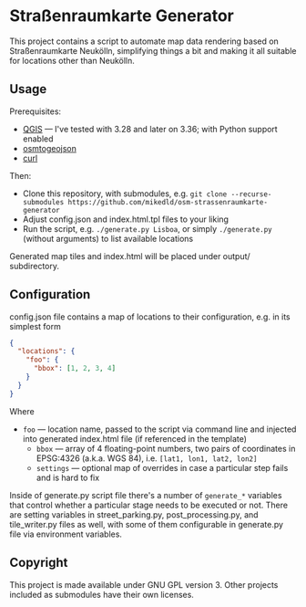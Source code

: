 # Straßenraumkarte Generator

This project contains a script to automate map data rendering based on Straßenraumkarte Neukölln, simplifying things a bit and making it all suitable for locations other than Neukölln.

## Usage

Prerequisites:

* [QGIS](https://qgis.org/) — I've tested with 3.28 and later on 3.36; with Python support enabled
* [osmtogeojson](https://github.com/tyrasd/osmtogeojson)
* [curl](https://curl.se/)

Then:

* Clone this repository, with submodules, e.g. `git clone --recurse-submodules https://github.com/mikedld/osm-strassenraumkarte-generator`
* Adjust config.json and index.html.tpl files to your liking
* Run the script, e.g. `./generate.py Lisboa`, or simply `./generate.py` (without arguments) to list available locations

Generated map tiles and index.html will be placed under output/ subdirectory.

## Configuration

config.json file contains a map of locations to their configuration, e.g. in its simplest form

```json
{
  "locations": {
    "foo": {
      "bbox": [1, 2, 3, 4]
    }
  }
}
```

Where

* `foo` — location name, passed to the script via command line and injected into generated index.html file (if referenced in the template)
  * `bbox` — array of 4 floating-point numbers, two pairs of coordinates in EPSG:4326 (a.k.a. WGS 84), i.e. `[lat1, lon1, lat2, lon2]`
  * `settings` — optional map of overrides in case a particular step fails and is hard to fix

Inside of generate.py script file there's a number of `generate_*` variables that control whether a particular stage needs to be executed or not.
There are setting variables in street_parking.py, post_processing.py, and tile_writer.py files as well, with some of them configurable in generate.py file via environment variables.

## Copyright

This project is made available under GNU GPL version 3.
Other projects included as submodules have their own licenses.

